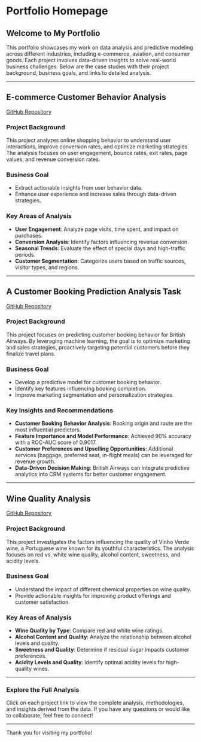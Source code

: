 # Portfolio Homepage

## Welcome to My Portfolio
This portfolio showcases my work on data analysis and predictive modeling across different industries, including e-commerce, aviation, and consumer goods. Each project involves data-driven insights to solve real-world business challenges. Below are the case studies with their project background, business goals, and links to detailed analysis.

---

## E-commerce Customer Behavior Analysis  
[GitHub Repository](https://github.com/BASTOSOLAKAYODE/Online-Shoppers-Purchasing-Intention-Dataset)

### Project Background
This project analyzes online shopping behavior to understand user interactions, improve conversion rates, and optimize marketing strategies. The analysis focuses on user engagement, bounce rates, exit rates, page values, and revenue conversion rates.

### Business Goal
- Extract actionable insights from user behavior data.
- Enhance user experience and increase sales through data-driven strategies.

### Key Areas of Analysis
- **User Engagement**: Analyze page visits, time spent, and impact on purchases.
- **Conversion Analysis**: Identify factors influencing revenue conversion.
- **Seasonal Trends**: Evaluate the effect of special days and high-traffic periods.
- **Customer Segmentation**: Categorize users based on traffic sources, visitor types, and regions.

---

## A Customer Booking Prediction Analysis Task  
[GitHub Repository](https://github.com/BASTOSOLAKAYODE/British-Airways-Bookings-Prediction)

### Project Background
This project focuses on predicting customer booking behavior for British Airways. By leveraging machine learning, the goal is to optimize marketing and sales strategies, proactively targeting potential customers before they finalize travel plans.

### Business Goal
- Develop a predictive model for customer booking behavior.
- Identify key features influencing booking completion.
- Improve marketing segmentation and personalization strategies.

### Key Insights and Recommendations
- **Customer Booking Behavior Analysis**: Booking origin and route are the most influential predictors.
- **Feature Importance and Model Performance**: Achieved 90% accuracy with a ROC-AUC score of 0.9017.
- **Customer Preferences and Upselling Opportunities**: Additional services (baggage, preferred seat, in-flight meals) can be leveraged for revenue growth.
- **Data-Driven Decision Making**: British Airways can integrate predictive analytics into CRM systems for better customer engagement.

---

## Wine Quality Analysis  
[GitHub Repository](https://github.com/BASTOSOLAKAYODE/Wine-Quality-UCI-Dataset)

### Project Background
This project investigates the factors influencing the quality of Vinho Verde wine, a Portuguese wine known for its youthful characteristics. The analysis focuses on red vs. white wine quality, alcohol content, sweetness, and acidity levels.

### Business Goal
- Understand the impact of different chemical properties on wine quality.
- Provide actionable insights for improving product offerings and customer satisfaction.

### Key Areas of Analysis
- **Wine Quality by Type**: Compare red and white wine ratings.
- **Alcohol Content and Quality**: Analyze the relationship between alcohol levels and quality.
- **Sweetness and Quality**: Determine if residual sugar impacts customer preferences.
- **Acidity Levels and Quality**: Identify optimal acidity levels for high-quality wines.

---

### Explore the Full Analysis
Click on each project link to view the complete analysis, methodologies, and insights derived from the data. If you have any questions or would like to collaborate, feel free to connect!

---

Thank you for visiting my portfolio!

